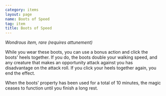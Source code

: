 ```yaml
---
category: items
layout: page
name: Boots of Speed
tag: item
title: Boots of Speed 
---
```

_Wondrous item, rare (requires attunement)_ 

While you wear these boots, you can use a bonus action and click the boots' heels together. If you do, the boots double your walking speed, and any creature that makes an opportunity attack against you has disadvantage on the attack roll. If you click your heels together again, you end the effect.

When the boots' property has been used for a total of 10 minutes, the magic ceases to function until you finish a long rest. 